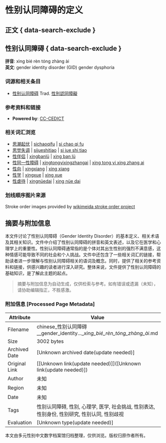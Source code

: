 # 性别认同障碍的定义

## 正文 { data-search-exclude }


## 性别认同障碍 { data-search-exclude }

**拼音**: xìng bié rèn tóng zhàng ài  
**英文**: gender identity disorder (GID) gender dysphoria

### 词源和相关条目

-   [性](?define=性)[别](?define=别)[认](?define=认)[同](?define=同)[障](?define=障)[碍](?define=碍) Trad. [性](?define=性)[別](?define=別)[認](?define=認)[同](?define=同)[障](?define=障)[礙](?define=礙)

### 参考资料和链接

- **Powered by**: [CC-CEDICT](http://cc-cedict.org/)

### 相关词汇浏览

-   [思潮起伏](https://chinese.yabla.com/chinese-english-pinyin-dictionary.php?define=思潮起伏) | [sichaoqifu](https://chinese.yabla.com/chinese-english-pinyin-dictionary.php?define=sichaoqifu) | [si chao qi fu](https://chinese.yabla.com/chinese-english-pinyin-dictionary.php?define=si+chao+qi+fu)
-   [思觉失调](https://chinese.yabla.com/chinese-english-pinyin-dictionary.php?define=思觉失调) | [sijueshitiao](https://chinese.yabla.com/chinese-english-pinyin-dictionary.php?define=sijueshitiao) | [si jue shi tiao](https://chinese.yabla.com/chinese-english-pinyin-dictionary.php?define=si+jue+shi+tiao)
-   [性伴侣](https://chinese.yabla.com/chinese-english-pinyin-dictionary.php?define=性伴侣) | [xingbanlü](https://chinese.yabla.com/chinese-english-pinyin-dictionary.php?define=xingbanl%C3%BC) | [xing ban lü](https://chinese.yabla.com/chinese-english-pinyin-dictionary.php?define=xing+ban+l%C3%BC)
-   [性同一性障碍](https://chinese.yabla.com/chinese-english-pinyin-dictionary.php?define=性同一性障碍) | [xingtongyixingzhangai](https://chinese.yabla.com/chinese-english-pinyin-dictionary.php?define=xingtongyixingzhangai) | [xing tong yi xing zhang ai](https://chinese.yabla.com/chinese-english-pinyin-dictionary.php?define=xing+tong+yi+xing+zhang+ai)
-   [性向](https://chinese.yabla.com/chinese-english-pinyin-dictionary.php?define=性向) | [xingxiang](https://chinese.yabla.com/chinese-english-pinyin-dictionary.php?define=xingxiang) | [xing xiang](https://chinese.yabla.com/chinese-english-pinyin-dictionary.php?define=xing+xiang)
-   [性学](https://chinese.yabla.com/chinese-english-pinyin-dictionary.php?define=性学) | [xingxue](https://chinese.yabla.com/chinese-english-pinyin-dictionary.php?define=xingxue) | [xing xue](https://chinese.yabla.com/chinese-english-pinyin-dictionary.php?define=xing+xue)
-   [性虐待](https://chinese.yabla.com/chinese-english-pinyin-dictionary.php?define=性虐待) | [xingnüedai](https://chinese.yabla.com/chinese-english-pinyin-dictionary.php?define=xingn%C3%BCedai) | [xing nüe dai](https://chinese.yabla.com/chinese-english-pinyin-dictionary.php?define=xing+n%C3%BCe+dai)

### 划线顺序图片来源

Stroke order images provided by [wikimeida stroke order project](http://commons.wikimedia.org/wiki/Commons:Stroke_Order_Project)
<!-- tcd_original_link https://chinese.yabla.com/chinese-english-pinyin-dictionary.php?define=%E6%80%A7%E5%88%AB%E8%AE%A4%E5%90%8C%E9%9A%9C%E7%A2%8D -->


## 摘要与附加信息

<!-- tcd_abstract -->
本文件讨论了性别认同障碍（Gender Identity Disorder）的基本定义、相关术语及其相关知识。文件中介绍了性别认同障碍的拼音和英文表述，以及它在医学和心理学上的重要性。性别认同障碍通常指的是个体对其出生性别的强烈不满意感，这种情感可能导致不同的社会和个人挑战。文件中还包含了一些相关词汇的链接，帮助读者进一步理解与性别认同障碍相关的语词及概念。同时，提供了相关的参考资料和链接，供感兴趣的读者进行深入研究。整体来说，文件提供了性别认同障碍的基础知识，是了解此主题的起点。
<!-- tcd_abstract_end -->

> 摘要与附加信息为自动生成，仅供检索与参考。如有错误或遗漏（未知），请协助编辑指正，不胜感激。

### 附加信息 [Processed Page Metadata]

| Attribute       | Value                                  |
|-----------------|----------------------------------------|
| Filename        | chinese_性别认同障碍__gender_identity...__xìng_bié_rèn_tóng_zhàng_ài_.md                             |
| Size            | 3002 bytes                           |
| Archived Date   | [Unknown archived date(update needed)]                             |
| Original Link   | [[Unknown link(update needed)]]([Unknown link(update needed)])                       |
| Author          | 未知                               |
| Region          | 未知                               |
| Date            | 未知                                 |
| Tags            | 性别认同障碍, 性别, 心理学, 医学, 社会挑战, 性别表达, 性别身份, 性别研究, 性别认同, 性别歧视                                 |
| Evaluation            | [Unknown type(update needed)]                                 |
<!-- tcd_table_end -->

本文由多元性别中文数字档案馆归档整理，仅供浏览。版权归原作者所有。
